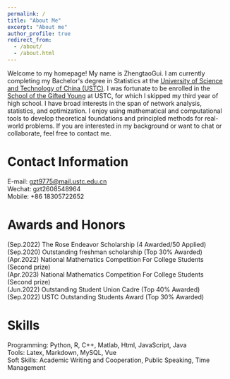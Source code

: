 ```yaml
---
permalink: /
title: "About Me"
excerpt: "About me"
author_profile: true
redirect_from: 
  - /about/
  - /about.html
---
```


Welcome to my homepage! My name is ZhengtaoGui. I am currently completing my Bachelor's degree in Statistics at the [University of Science and Technology of China (USTC)](https://www.ustc.edu.cn/). I was fortunate to be enrolled in the [School of the Gifted Young](https://sgy.ustc.edu.cn/) at USTC, for which I skipped my third year of high school. I have broad interests in the span of network analysis, statistics, and optimization. I enjoy using mathematical and computational tools to develop theoretical foundations and principled methods for real-world problems. If you are interested in my background or want to chat or collaborate, feel free to contact me.


Contact Information
======

E-mail: gzt9775@mail.ustc.edu.cn \
Wechat:  gzt2608548964 \
Mobile:  +86 18305722652

Awards and Honors
======

(Sep.2022) The Rose Endeavor Scholarship (4 Awarded/50 Applied) \
(Sep.2020) Outstanding freshman scholarship (Top 30% Awarded) \
(Apr.2022) National Mathematics Competition For College Students (Second prize) \
(Apr.2023) National Mathematics Competition For College Students (Second prize) \
(Jun.2022) Outstanding Student Union Cadre (Top 40% Awarded) \
(Sep.2022) USTC Outstanding Students Award (Top 30% Awarded) 


Skills
======
  Programming: Python, R, C++, Matlab, Html, JavaScript, Java \
  Tools: Latex, Markdown, MySQL, Vue \
  Soft Skills: Academic Writing and Cooperation, Public Speaking, Time Management
